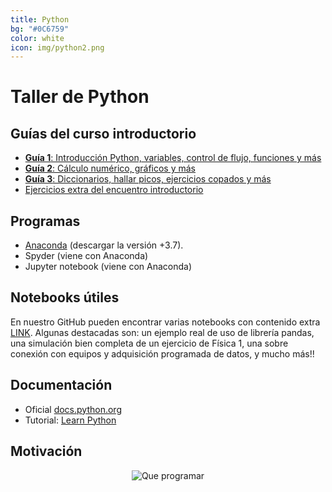 ```yaml
---
title: Python
bg: "#0C6759"
color: white
icon: img/python2.png
---
```


# Taller de Python

## Guías del curso introductorio
* [**Guía 1**: Introducción Python, variables, control de flujo, funciones y más](https://nbviewer.jupyter.org/github/fifabsas/talleresfifabsas/blob/master/python/1_Introductorio/introduccion.ipynb?flush_cache=true)
* [**Guía 2**: Cálculo numérico, gráficos y más](https://nbviewer.jupyter.org/github/fifabsas/talleresfifabsas/blob/master/python/2_Numerico/numerico.ipynb?flush_cache=true)
* [**Guía 3**: Diccionarios, hallar picos, ejercicios copados y más](https://nbviewer.org/github/fifabsas/talleresfifabsas/blob/master/python/3_Ejercicios/ejercicios.ipynb?flush_cache=true)
* [Ejercicios extra del encuentro introductorio](https://github.com/fifabsas/talleresfifabsas/raw/master/python/Ejercicios_para_casa)

## Programas
* [Anaconda](https://www.anaconda.com/distribution/#download-section) (descargar la versión +3.7).
* Spyder (viene con Anaconda)
* Jupyter notebook (viene con Anaconda)


## Notebooks útiles
En nuestro GitHub pueden encontrar varias notebooks con contenido extra [LINK](https://github.com/fifabsas/talleresfifabsas/tree/master/python/Extras/). Algunas destacadas son: un ejemplo real de uso de librería pandas, una simulación bien completa de un ejercicio de Física 1, una sobre conexión con equipos y adquisición programada de datos, y mucho más!!

<!-- #### Adquisición -->
<!-- * [Guía sobre adquisición automática con generador de funciones y osciloscopio](https://nbviewer.jupyter.org/github/fifabsas/talleresfifabsas/blob/master/python/Extras/Labo3/Adquisicion_programada.ipynb) -->

<!-- #### Física 1 para Biólogos y Geólogos -->
<!-- * [Material guía para el taller](https://nbviewer.jupyter.org/github/fifabsas/talleresfifabsas/blob/master/python/F1-ByG/labo1byg.ipynb) -->
<!-- * [Link a los datos para trabajar](https://drive.google.com/open?id=0B5RwDvEkZzqRejRqTWliLW1rV28) (pueden bajarlo si no desde [acá](https://github.com/fifabsas/talleresfifabsas/raw/master/python/F1-ByG), entrando en cada archivo tocando en el botón `raw`) -->

<!-- #### Estadística para Física Experimental -->
<!-- * [Material guía para el primer taller (introductorio)](https://nbviewer.jupyter.org/github/fifabsas/talleresfifabsas/blob/master/python/Incertezas/introduccion.ipynb) -->
<!-- * [Material guía para el segundo taller (Numérico)](https://nbviewer.jupyter.org/github/fifabsas/talleresfifabsas/blob/master/python/Incertezas/numerico.ipynb) -->


## Documentación
* Oficial [docs.python.org](http://docs.python.org)
* Tutorial: [Learn Python](http://www.learnpython.org/)


## Motivación
<div style="text-align:center">
<img src="https://raw.githubusercontent.com/fifabsas/talleresfifabsas/master/motivacion.png" alt="Que programar">
</div>
